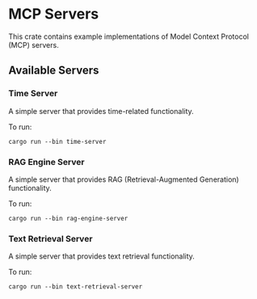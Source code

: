# MCP Servers

This crate contains example implementations of Model Context Protocol (MCP) servers.

## Available Servers

### Time Server

A simple server that provides time-related functionality.

To run:
```
cargo run --bin time-server
```

### RAG Engine Server

A simple server that provides RAG (Retrieval-Augmented Generation) functionality.

To run:
```
cargo run --bin rag-engine-server
```

### Text Retrieval Server

A simple server that provides text retrieval functionality.

To run:
```
cargo run --bin text-retrieval-server